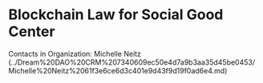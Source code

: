 # Blockchain Law for Social Good Center

Contacts in Organization: Michelle Neitz (../Dream%20DAO%20CRM%207340609ec50e4d7a9b3aa35d45be0453/Michelle%20Neitz%2061f3e6ce6d3c401e9d43f9d19f0ad6e4.md)